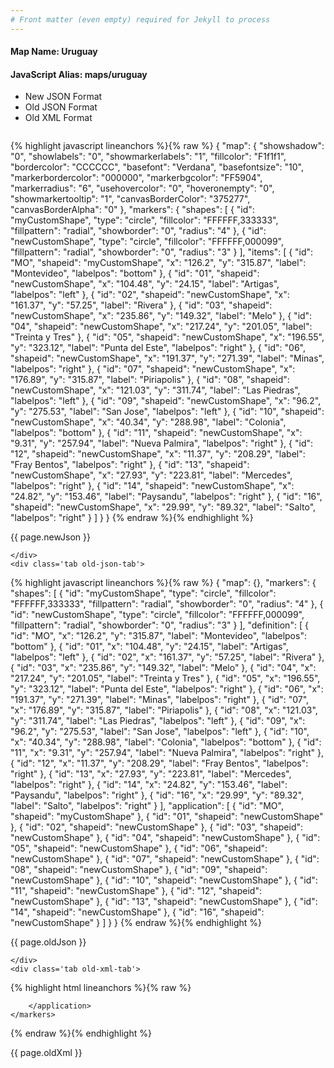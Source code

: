 ```yaml
---
# Front matter (even empty) required for Jekyll to process
---
```


#### Map Name: Uruguay

#### JavaScript Alias: maps/uruguay


<ul class='code-tabs'>
    <li class='active'>
        <a data-toggle='new-json'>New JSON Format</a>
    </li>
    <li>
        <a data-toggle='old-json'>Old JSON Format</a>
    </li>
    <li>
        <a data-toggle='old-xml'>Old XML Format</a>
    </li>
</ul>
<div class='tab-content'>
    <pre class='plain-code'></pre>
    <div class='tab new-json-tab active'>
{% highlight javascript lineanchors %}{% raw %}
{
    "map": {
        "showshadow": "0",
        "showlabels": "0",
        "showmarkerlabels": "1",
        "fillcolor": "F1f1f1",
        "bordercolor": "CCCCCC",
        "basefont": "Verdana",
        "basefontsize": "10",
        "markerbordercolor": "000000",
        "markerbgcolor": "FF5904",
        "markerradius": "6",
        "usehovercolor": "0",
        "hoveronempty": "0",
        "showmarkertooltip": "1",
        "canvasBorderColor": "375277",
        "canvasBorderAlpha": "0"
    },
    "markers": {
        "shapes": [
            {
                "id": "myCustomShape",
                "type": "circle",
                "fillcolor": "FFFFFF,333333",
                "fillpattern": "radial",
                "showborder": "0",
                "radius": "4"
            },
            {
                "id": "newCustomShape",
                "type": "circle",
                "fillcolor": "FFFFFF,000099",
                "fillpattern": "radial",
                "showborder": "0",
                "radius": "3"
            }
        ],
        "items": [
            {
                "id": "MO",
                "shapeid": "myCustomShape",
                "x": "126.2",
                "y": "315.87",
                "label": "Montevideo",
                "labelpos": "bottom"
            },
            {
                "id": "01",
                "shapeid": "newCustomShape",
                "x": "104.48",
                "y": "24.15",
                "label": "Artigas",
                "labelpos": "left"
            },
            {
                "id": "02",
                "shapeid": "newCustomShape",
                "x": "161.37",
                "y": "57.25",
                "label": "Rivera"
            },
            {
                "id": "03",
                "shapeid": "newCustomShape",
                "x": "235.86",
                "y": "149.32",
                "label": "Melo"
            },
            {
                "id": "04",
                "shapeid": "newCustomShape",
                "x": "217.24",
                "y": "201.05",
                "label": "Treinta y Tres"
            },
            {
                "id": "05",
                "shapeid": "newCustomShape",
                "x": "196.55",
                "y": "323.12",
                "label": "Punta del Este",
                "labelpos": "right"
            },
            {
                "id": "06",
                "shapeid": "newCustomShape",
                "x": "191.37",
                "y": "271.39",
                "label": "Minas",
                "labelpos": "right"
            },
            {
                "id": "07",
                "shapeid": "newCustomShape",
                "x": "176.89",
                "y": "315.87",
                "label": "Piriapolis"
            },
            {
                "id": "08",
                "shapeid": "newCustomShape",
                "x": "121.03",
                "y": "311.74",
                "label": "Las Piedras",
                "labelpos": "left"
            },
            {
                "id": "09",
                "shapeid": "newCustomShape",
                "x": "96.2",
                "y": "275.53",
                "label": "San Jose",
                "labelpos": "left"
            },
            {
                "id": "10",
                "shapeid": "newCustomShape",
                "x": "40.34",
                "y": "288.98",
                "label": "Colonia",
                "labelpos": "bottom"
            },
            {
                "id": "11",
                "shapeid": "newCustomShape",
                "x": "9.31",
                "y": "257.94",
                "label": "Nueva Palmira",
                "labelpos": "right"
            },
            {
                "id": "12",
                "shapeid": "newCustomShape",
                "x": "11.37",
                "y": "208.29",
                "label": "Fray Bentos",
                "labelpos": "right"
            },
            {
                "id": "13",
                "shapeid": "newCustomShape",
                "x": "27.93",
                "y": "223.81",
                "label": "Mercedes",
                "labelpos": "right"
            },
            {
                "id": "14",
                "shapeid": "newCustomShape",
                "x": "24.82",
                "y": "153.46",
                "label": "Paysandu",
                "labelpos": "right"
            },
            {
                "id": "16",
                "shapeid": "newCustomShape",
                "x": "29.99",
                "y": "89.32",
                "label": "Salto",
                "labelpos": "right"
            }
        ]
    }
}
{% endraw %}{% endhighlight %}


<p class='text-success'>{{ page.newJson }}</p>

    </div>
    <div class='tab old-json-tab'>
{% highlight javascript lineanchors %}{% raw %}
{
    "map": {},
    "markers": {
        "shapes": [
            {
                "id": "myCustomShape",
                "type": "circle",
                "fillcolor": "FFFFFF,333333",
                "fillpattern": "radial",
                "showborder": "0",
                "radius": "4"
            },
            {
                "id": "newCustomShape",
                "type": "circle",
                "fillcolor": "FFFFFF,000099",
                "fillpattern": "radial",
                "showborder": "0",
                "radius": "3"
            }
        ],
        "definition": [
            {
                "id": "MO",
                "x": "126.2",
                "y": "315.87",
                "label": "Montevideo",
                "labelpos": "bottom"
            },
            {
                "id": "01",
                "x": "104.48",
                "y": "24.15",
                "label": "Artigas",
                "labelpos": "left"
            },
            {
                "id": "02",
                "x": "161.37",
                "y": "57.25",
                "label": "Rivera"
            },
            {
                "id": "03",
                "x": "235.86",
                "y": "149.32",
                "label": "Melo"
            },
            {
                "id": "04",
                "x": "217.24",
                "y": "201.05",
                "label": "Treinta y Tres"
            },
            {
                "id": "05",
                "x": "196.55",
                "y": "323.12",
                "label": "Punta del Este",
                "labelpos": "right"
            },
            {
                "id": "06",
                "x": "191.37",
                "y": "271.39",
                "label": "Minas",
                "labelpos": "right"
            },
            {
                "id": "07",
                "x": "176.89",
                "y": "315.87",
                "label": "Piriapolis"
            },
            {
                "id": "08",
                "x": "121.03",
                "y": "311.74",
                "label": "Las Piedras",
                "labelpos": "left"
            },
            {
                "id": "09",
                "x": "96.2",
                "y": "275.53",
                "label": "San Jose",
                "labelpos": "left"
            },
            {
                "id": "10",
                "x": "40.34",
                "y": "288.98",
                "label": "Colonia",
                "labelpos": "bottom"
            },
            {
                "id": "11",
                "x": "9.31",
                "y": "257.94",
                "label": "Nueva Palmira",
                "labelpos": "right"
            },
            {
                "id": "12",
                "x": "11.37",
                "y": "208.29",
                "label": "Fray Bentos",
                "labelpos": "right"
            },
            {
                "id": "13",
                "x": "27.93",
                "y": "223.81",
                "label": "Mercedes",
                "labelpos": "right"
            },
            {
                "id": "14",
                "x": "24.82",
                "y": "153.46",
                "label": "Paysandu",
                "labelpos": "right"
            },
            {
                "id": "16",
                "x": "29.99",
                "y": "89.32",
                "label": "Salto",
                "labelpos": "right"
            }
        ],
        "application": [
            {
                "id": "MO",
                "shapeid": "myCustomShape"
            },
            {
                "id": "01",
                "shapeid": "newCustomShape"
            },
            {
                "id": "02",
                "shapeid": "newCustomShape"
            },
            {
                "id": "03",
                "shapeid": "newCustomShape"
            },
            {
                "id": "04",
                "shapeid": "newCustomShape"
            },
            {
                "id": "05",
                "shapeid": "newCustomShape"
            },
            {
                "id": "06",
                "shapeid": "newCustomShape"
            },
            {
                "id": "07",
                "shapeid": "newCustomShape"
            },
            {
                "id": "08",
                "shapeid": "newCustomShape"
            },
            {
                "id": "09",
                "shapeid": "newCustomShape"
            },
            {
                "id": "10",
                "shapeid": "newCustomShape"
            },
            {
                "id": "11",
                "shapeid": "newCustomShape"
            },
            {
                "id": "12",
                "shapeid": "newCustomShape"
            },
            {
                "id": "13",
                "shapeid": "newCustomShape"
            },
            {
                "id": "14",
                "shapeid": "newCustomShape"
            },
            {
                "id": "16",
                "shapeid": "newCustomShape"
            }
        ]
    }
}
{% endraw %}{% endhighlight %}


<p class='text-success'>{{ page.oldJson }}</p>

    </div>
    <div class='tab old-xml-tab'>
{% highlight html lineanchors %}{% raw %}
<map>
	<markers>
	    <shapes>
		    <shape id='myCustomShape' type='circle' fillColor='FFFFFF,333333' fillPattern='radial' showBorder='0' radius='4'/>
			 <shape id='newCustomShape' type='circle' fillColor='FFFFFF,000099' fillPattern='radial' showBorder='0' radius='3'/>
		</shapes>
		<definition>
			<marker id='MO' x='126.2' y='315.87' label='Montevideo' labelPos='bottom'  />
			<marker id='01' x='104.48' y='24.15' label='Artigas' labelPos='left'  />
			<marker id='02' x='161.37' y='57.25' label='Rivera'  />
			<marker id='03' x='235.86' y='149.32' label='Melo'  />
			<marker id='04' x='217.24' y='201.05' label='Treinta y Tres'  />
			<marker id='05' x='196.55' y='323.12' label='Punta del Este' labelPos='right'  />
			<marker id='06' x='191.37' y='271.39' label='Minas' labelPos='right'  />
			<marker id='07' x='176.89' y='315.87' label='Piriapolis'  />
			<marker id='08' x='121.03' y='311.74' label='Las Piedras' labelPos='left'  />
			<marker id='09' x='96.2' y='275.53' label='San Jose' labelPos='left'  />
			<marker id='10' x='40.34' y='288.98' label='Colonia' labelPos='bottom'  />
			<marker id='11' x='9.31' y='257.94' label='Nueva Palmira' labelPos='right'  />
			<marker id='12' x='11.37' y='208.29' label='Fray Bentos' labelPos='right'  />
			<marker id='13' x='27.93' y='223.81' label='Mercedes' labelPos='right'  />
			<marker id='14' x='24.82' y='153.46' label='Paysandu' labelPos='right'  />
			<marker id='16' x='29.99' y='89.32' label='Salto' labelPos='right'  />
		</definition>
		<application>
			<marker id='MO' shapeId='myCustomShape'  />
			<marker id='01' shapeId='newCustomShape'  />
			<marker id='02' shapeId='newCustomShape'  />
			<marker id='03' shapeId='newCustomShape'  />
			<marker id='04' shapeId='newCustomShape'  />
			<marker id='05' shapeId='newCustomShape'  />
			<marker id='06' shapeId='newCustomShape'  />
			<marker id='07' shapeId='newCustomShape'  />
			<marker id='08' shapeId='newCustomShape'  />
			<marker id='09' shapeId='newCustomShape'  />
			<marker id='10' shapeId='newCustomShape'  />
			<marker id='11' shapeId='newCustomShape'  />
			<marker id='12' shapeId='newCustomShape'  />
			<marker id='13' shapeId='newCustomShape'  />
			<marker id='14' shapeId='newCustomShape'  />
			<marker id='16' shapeId='newCustomShape'  />

		</application>
	</markers>
</map>
{% endraw %}{% endhighlight %}

<p class='text-success'>{{ page.oldXml }}</p>

</div>
</div>
